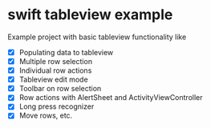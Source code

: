 # swift tableview example
Example project with basic tableview functionality like 
- [x] Populating data to tableview
- [x] Multiple row selection
- [x] Individual row actions
- [x] Tableview edit mode
- [x] Toolbar on row selection
- [x] Row actions with AlertSheet and ActivityViewController
- [x] Long press recognizer
- [x] Move rows, etc.
